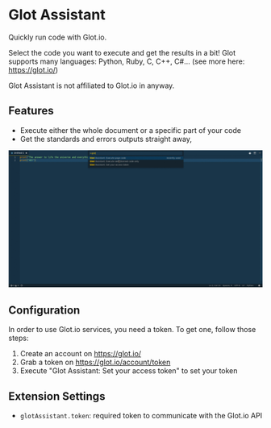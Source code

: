 # Glot Assistant

Quickly run code with Glot.io.

Select the code you want to execute and get the results in a bit!
Glot supports many languages: Python, Ruby, C, C++, C#... (see more here: https://glot.io/)

Glot Assistant is not affiliated to Glot.io in anyway.

## Features

* Execute either the whole document or a specific part of your code
* Get the standards and errors outputs straight away,

![Extension overview](images/animation.gif)
## Configuration

In order to use Glot.io services, you need a token. To get one,
follow those steps:

1) Create an account on https://glot.io/
2) Grab a token on https://glot.io/account/token
3) Execute "Glot Assistant: Set your access token" to set your token

## Extension Settings

* `glotAssistant.token`: required token to communicate with the Glot.io API
